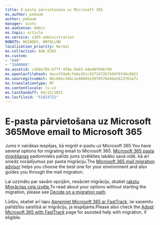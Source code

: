 ```yaml
---
title: E-pasta pārvietošana uz Microsoft 365
ms.author: pebaum
author: pebaum
manager: scotv
ms.audience: Admin
ms.topic: article
ms.service: o365-administration
ROBOTS: NOINDEX, NOFOLLOW
localization_priority: Normal
ms.collection: Adm_O365
ms.custom:
- "640"
- "3500008"
ms.assetid: c360a785-bfff-4f8a-9a91-44e40f696799
ms.openlocfilehash: 4ace759a6cfe6e161c5572472b7459f8fd4c6021
ms.sourcegitcommit: 8bc60ec34bc1e40685e3976576e04a2623f63a7c
ms.translationtype: MT
ms.contentlocale: lv-LV
ms.lasthandoff: 04/15/2021
ms.locfileid: "51823722"
---
```

# <a name="move-email-to-microsoft-365"></a><span data-ttu-id="b7fd2-102">E-pasta pārvietošana uz Microsoft 365</span><span class="sxs-lookup"><span data-stu-id="b7fd2-102">Move email to Microsoft 365</span></span>

<span data-ttu-id="b7fd2-103">Jums ir vairākas iespējas, kā migrēt e-pastu uz Microsoft 365.</span><span class="sxs-lookup"><span data-stu-id="b7fd2-103">You have several options for migrating email to Microsoft 365.</span></span> <span data-ttu-id="b7fd2-104">[Microsoft 365 pasta migrēšanas](https://aka.ms/alchemyinsight-mailmigrationadvisor) padomnieks palīdz jums izvēlēties labāko savā vidē, kā arī sniedz norādījumus par pasta migrāciju.</span><span class="sxs-lookup"><span data-stu-id="b7fd2-104">The [Microsoft 365 mail migration advisor](https://aka.ms/alchemyinsight-mailmigrationadvisor) helps you choose the best one for your environment and also guides you through the mail migration.</span></span>
  
<span data-ttu-id="b7fd2-105">Lai uzzinātu par savām opcijām, nesāciet migrāciju, skatiet [rakstu Migrācijas ceļa izvēle.](https://docs.microsoft.com/Exchange/mailbox-migration/decide-on-a-migration-path)</span><span class="sxs-lookup"><span data-stu-id="b7fd2-105">To read about your options without starting the migration, please see [Decide on a migration path](https://docs.microsoft.com/Exchange/mailbox-migration/decide-on-a-migration-path).</span></span>

<span data-ttu-id="b7fd2-106">Lūdzu, skatiet arī lapu [Apņemiet Microsoft 365 ar FastTrack,](https://www.microsoft.com/fasttrack/microsoft-365/office-365) lai saņemtu palīdzību saistībā ar migrāciju, ja iespējams.</span><span class="sxs-lookup"><span data-stu-id="b7fd2-106">Please also check the [Adopt Microsoft 365 with FastTrack](https://www.microsoft.com/fasttrack/microsoft-365/office-365) page for assisted help with migration, if eligible.</span></span>
  